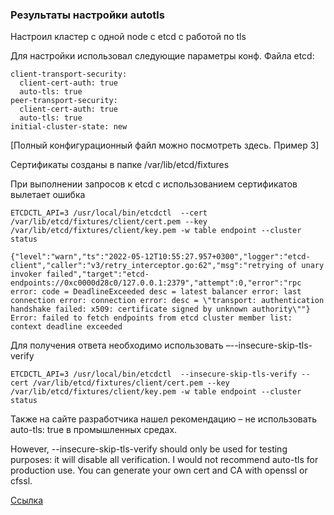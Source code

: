 ### Результаты настройки autotls

Настроил кластер с одной node с etcd с работой по tls

Для настройки использовал следующие параметры конф. Файла etcd:

    client-transport-security:
      client-cert-auth: true
      auto-tls: true
    peer-transport-security:
      client-cert-auth: true
      auto-tls: true
    initial-cluster-state: new

[Полный конфигурационный файл можно посмотреть здесь. Пример 3]

Сертификаты созданы в папке /var/lib/etcd/fixtures

При выполнении запросов к etcd с использованием сертификатов вылетает ошибка

    ETCDCTL_API=3 /usr/local/bin/etcdctl  --cert /var/lib/etcd/fixtures/client/cert.pem --key /var/lib/etcd/fixtures/client/key.pem -w table endpoint --cluster status

    {"level":"warn","ts":"2022-05-12T10:55:27.957+0300","logger":"etcd-client","caller":"v3/retry_interceptor.go:62","msg":"retrying of unary invoker failed","target":"etcd-endpoints://0xc0000d28c0/127.0.0.1:2379","attempt":0,"error":"rpc error: code = DeadlineExceeded desc = latest balancer error: last connection error: connection error: desc = \"transport: authentication handshake failed: x509: certificate signed by unknown authority\""}
    Error: failed to fetch endpoints from etcd cluster member list: context deadline exceeded

Для получения ответа необходимо использовать –--insecure-skip-tls-verify

    ETCDCTL_API=3 /usr/local/bin/etcdctl  --insecure-skip-tls-verify --cert /var/lib/etcd/fixtures/client/cert.pem --key /var/lib/etcd/fixtures/client/key.pem -w table endpoint --cluster status


Также на сайте разработчика нашел рекомендацию – не использовать   auto-tls: true в промышленных средах.

However, --insecure-skip-tls-verify should only be used for testing purposes: it will disable all verification. I would not recommend auto-tls for production use. You can generate your own cert and CA with openssl or cfssl.

[Ссылка](https://github.com/etcd-io/etcd/issues/7654)
